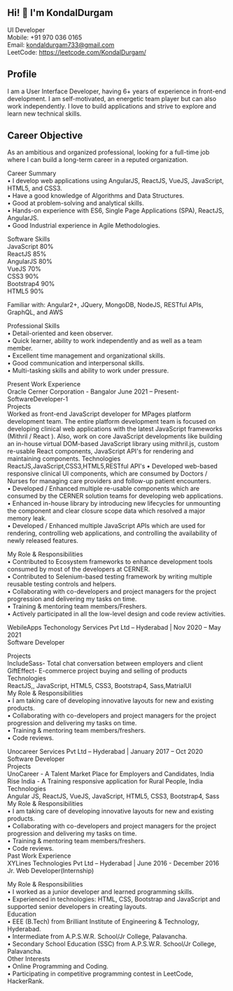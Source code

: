 **<h2>Hi! 👋 I'm KondalDurgam</h2>**
UI Developer<br>
Mobile: +91 970 036 0165<br>
Email: kondaldurgam733@gmail.com<br>
LeetCode: https://leetcode.com/KondalDurgam/<br>

**<h2>Profile</h2>**
I am a User Interface Developer, having 6+ years of experience in front-end development. I am self-motivated, an energetic team player but can also work independently. I love to build applications and strive to explore and learn new technical skills.


**<h2>Career Objective</h2>**
As an ambitious and organized professional, looking for a full-time job where I can build a long-term career in a reputed organization.

Career Summary<br>
• I develop web applications using AngularJS, ReactJS, VueJS, JavaScript, HTML5, and CSS3.<br>
• Have a good knowledge of Algorithms and Data Structures.<br>
• Good at problem-solving and analytical skills.<br>
• Hands-on experience with ES6, Single Page Applications (SPA), ReactJS, AngularJS.<br>
• Good Industrial experience in Agile Methodologies.<br>


Software Skills<br>
JavaScript 80%<br>
ReactJS 85%<br>
AngularJS 80%<br>
VueJS 70%<br>
CSS3 90%<br>
Bootstrap4 90%<br>
HTML5 90%<br>

Familiar with:
Angular2+, JQuery, MongoDB, NodeJS, RESTful APIs, GraphQL, and AWS

Professional Skills<br>
• Detail-oriented and keen observer.<br>
• Quick learner, ability to work independently and as well as a team member.<br>
• Excellent time management and organizational skills.<br>
• Good communication and interpersonal skills.<br>
• Multi-tasking skills and ability to work under pressure.<br>

Present Work Experience<br>
Oracle Cerner Corporation - Bangalor June 2021 – Present- SoftwareDeveloper-1<br>
Projects<br>
Worked as front-end JavaScript developer for MPages platform development team. The entire platform development team is focused on developing clinical web applications with the latest JavaScript frameworks (Mithril / React ). Also, work on core JavaScript developments like building an in-house virtual DOM-based JavaScript library using mithril.js, custom re-usable React components, JavaScript API's for rendering and maintaining components.
Technologies<br>
ReactJS,JavaScript,CSS3,HTML5,RESTful API's
• Developed web-based responsive clinical UI components, which are consumed by Doctors / Nurses for managing care providers and follow-up patient encounters.<br>
• Developed / Enhanced multiple re-usable components which are consumed by the CERNER solution teams for developing web applications.<br>
• Enhanced in-house library by introducing new lifecycles for unmounting the component and clear closure scope data which resolved a major memory leak.<br>
• Developed / Enhanced multiple JavaScript APIs which are used for rendering, controlling web applications, and controlling the availability of newly released features.<br>


My Role & Responsibilities<br>
• Contributed to Ecosystem frameworks to enhance development tools consumed by most of the developers at CERNER.<br>
• Contributed to Selenium-based testing framework by writing multiple reusable testing controls and helpers.<br>
• Collaborating with co-developers and project managers for the project progression and delivering my tasks on time.<br>
• Training & mentoring team members/Freshers.<br>
• Actively participated in all the low-level design and code review activities.<br>

WebileApps Techonology Services Pvt Ltd – Hyderabad | Nov 2020 – May 2021<br>
Software Developer<br>

Projects<br>
IncludeSass- Total chat conversation between employers and client<br>
GiftEffect- E-commerce project buying and selling of products<br>
Technologies<br>
ReactJS,, JavaScript, HTML5, CSS3, Bootstrap4, Sass,MatrialUI<br>
My Role & Responsibilities<br>
• I am taking care of developing innovative layouts for new and existing products.<br>
• Collaborating with co-developers and project managers for the project progression and delivering my tasks on time.<br>
• Training & mentoring team members/freshers.<br>
• Code reviews.<br>

Unocareer Services Pvt Ltd – Hyderabad | January 2017 – Oct 2020<br>
Software Developer<br>
Projects<br>
UnoCareer - A Talent Market Place for Employers and Candidates, India<br>
Rise India - A Training responsive application for Rural People, India<br>
Technologies<br>
Angular JS, ReactJS, VueJS, JavaScript, HTML5, CSS3, Bootstrap4, Sass<br>
My Role & Responsibilities<br>
• I am taking care of developing innovative layouts for new and existing products.<br>
• Collaborating with co-developers and project managers for the project progression and delivering my tasks on time.<br>
• Training & mentoring team members/freshers.<br>
• Code reviews.<br>
Past Work Experience<br>
XYLines Technologies Pvt Ltd – Hyderabad | June 2016 - December 2016<br>
Jr. Web Developer(Internship)


My Role & Responsibilities<br>
• I worked as a junior developer and learned programming skills.<br>
• Experienced in technologies: HTML, CSS, Bootstrap and JavaScript and
supported senior developers in creating layouts.<br>
Education<br>
• EEE (B.Tech) from Brilliant Institute of Engineering & Technology, Hyderabad.<br>
• Intermediate from A.P.S.W.R. School/Jr College, Palavancha.<br>
• Secondary School Education (SSC) from A.P.S.W.R. School/Jr College, Palavancha.<br>
Other Interests<br>
• Online Programming and Coding.<br>
• Participating in competitive programming contest in LeetCode, HackerRank.<br>
